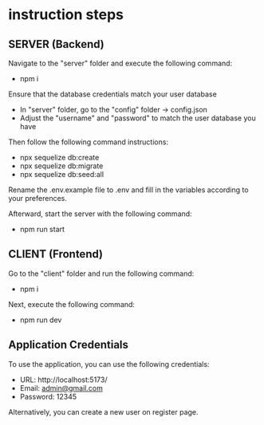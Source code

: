 # instruction steps

## SERVER (Backend)
Navigate to the "server" folder and execute the following command:
- npm i

Ensure that the database credentials match your user database
- In "server" folder, go to the "config" folder -> config.json
- Adjust the "username" and "password" to match the user database you have

Then follow the following command instructions:
- npx sequelize db:create
- npx sequelize db:migrate
- npx sequelize db:seed:all

Rename the .env.example file to .env and fill in the variables according to your preferences.

Afterward, start the server with the following command:
- npm run start

## CLIENT (Frontend)
Go to the "client" folder and run the following command:
- npm i

Next, execute the following command:
- npm run dev

## Application Credentials
To use the application, you can use the following credentials:
- URL: http://localhost:5173/
- Email: admin@gmail.com
- Password: 12345

Alternatively, you can create a new user on register page.